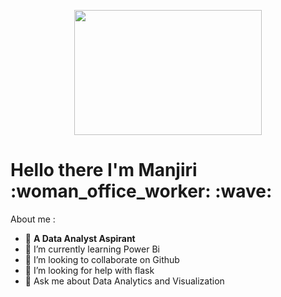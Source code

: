 <p align="center">
  <img width="300" height="200" src=https://i.pinimg.com/originals/a1/6a/0e/a16a0e55df6839e26ce6e887064f2bd1.gif>
</p>

<h1 align = "left"> Hello there I'm Manjiri :woman_office_worker: :wave: </h1> 


About me :<br/>
- :triangular_flag_on_post:	**A Data Analyst Aspirant** <br/>
- 🌱 I’m currently learning Power Bi
- 👯 I’m looking to collaborate on Github
- 🤔 I’m looking for help with flask
- 💬 Ask me about Data Analytics and Visualization



